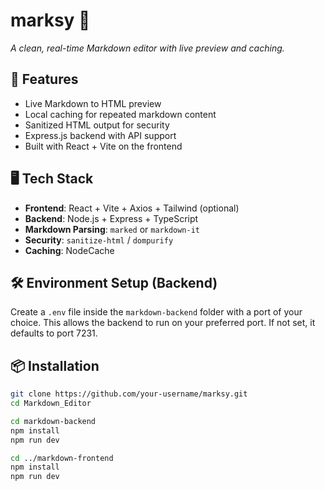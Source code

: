 # marksy 📝  
*A clean, real-time Markdown editor with live preview and caching.*

## 🚀 Features

- Live Markdown to HTML preview
- Local caching for repeated markdown content
- Sanitized HTML output for security
- Express.js backend with API support
- Built with React + Vite on the frontend

## 🖥️ Tech Stack

- **Frontend**: React + Vite + Axios + Tailwind (optional)
- **Backend**: Node.js + Express + TypeScript
- **Markdown Parsing**: `marked` or `markdown-it`
- **Security**: `sanitize-html` / `dompurify`
- **Caching**: NodeCache

## 🛠️ Environment Setup (Backend)

Create a `.env` file inside the `markdown-backend` folder with a port of your choice.
This allows the backend to run on your preferred port. If not set, it defaults to port 7231.


## 📦 Installation

```bash
git clone https://github.com/your-username/marksy.git
cd Markdown_Editor

cd markdown-backend
npm install
npm run dev

cd ../markdown-frontend
npm install
npm run dev
